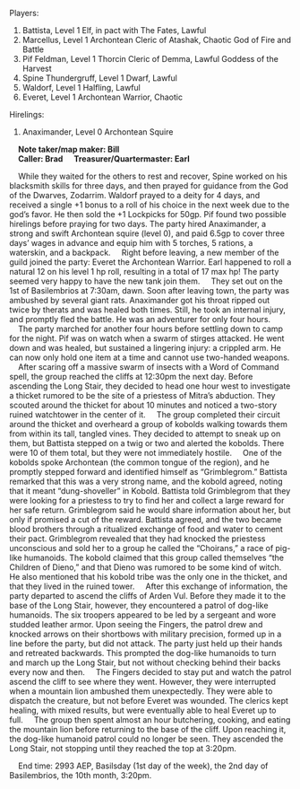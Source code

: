 Players:

1. Battista, Level 1 Elf, in pact with The Fates, Lawful
2. Marcellus, Level 1 Archontean Cleric of Atashak, Chaotic God of Fire and Battle
3. Pif Feldman, Level 1 Thorcin Cleric of Demma, Lawful Goddess of the Harvest
4. Spine Thundergruff, Level 1 Dwarf, Lawful
5. Waldorf, Level 1 Halfling, Lawful
6. Everet, Level 1 Archontean Warrior, Chaotic

Hirelings:

1. Anaximander, Level 0 Archontean Squire

&nbsp;&nbsp;&nbsp;&nbsp;**Note taker/map maker: Bill**  
&nbsp;&nbsp;&nbsp;&nbsp;**Caller: Brad**
&nbsp;&nbsp;&nbsp;&nbsp;**Treasurer/Quartermaster: Earl**

&nbsp;&nbsp;&nbsp;&nbsp;While they waited for the others to rest and recover, Spine worked on his blacksmith skills for three days, and then prayed for guidance from the God of the Dwarves, Zodarrim. Waldorf prayed to a deity for 4 days, and received a single +1 bonus to a roll of his choice in the next week due to the god’s favor. He then sold the +1 Lockpicks for 50gp. Pif found two possible hirelings before praying for two days. The party hired Anaximander, a strong and swift Archontean squire (level 0), and paid 6.5gp to cover three days’ wages in advance and equip him with 5 torches, 5 rations, a waterskin, and a backpack.
&nbsp;&nbsp;&nbsp;&nbsp;Right before leaving, a new member of the guild joined the party: Everet the Archontean Warrior. Earl happened to roll a natural 12 on his level 1 hp roll, resulting in a total of 17 max hp! The party seemed very happy to have the new tank join them.
&nbsp;&nbsp;&nbsp;&nbsp;They set out on the 1st of Basilembrios at 7:30am, dawn. Soon after leaving town, the party was ambushed by several giant rats. Anaximander got his throat ripped out twice by therats and was healed both times. Still, he took an internal injury, and promptly fled the battle. He was an adventurer for only four hours.
&nbsp;&nbsp;&nbsp;&nbsp;The party marched for another four hours before settling down to camp for the night. Pif was on watch when a swarm of stirges attacked. He went down and was healed, but sustained a lingering injury: a crippled arm. He can now only hold one item at a time and cannot use two-handed weapons.
&nbsp;&nbsp;&nbsp;&nbsp;After scaring off a massive swarm of insects with a Word of Command spell, the group reached the cliffs at 12:30pm the next day. Before ascending the Long Stair, they decided to head one hour west to investigate a thicket rumored to be the site of a priestess of Mitra’s abduction. They scouted around the thicket for about 10 minutes and noticed a two-story ruined watchtower in the center of it.
&nbsp;&nbsp;&nbsp;&nbsp;The group completed their circuit around the thicket and overheard a group of kobolds walking towards them from within its tall, tangled vines. They decided to attempt to sneak up on them, but Battista stepped on a twig or two and alerted the kobolds. There were 10 of them total, but they were not immediately hostile.
&nbsp;&nbsp;&nbsp;&nbsp;One of the kobolds spoke Archontean (the common tongue of the region), and he promptly stepped forward and identified himself as “Grimblegrom.” Battista remarked that this was a very strong name, and the kobold agreed, noting that it meant “dung-shoveller” in Kobold. Battista told Grimblegrom that they were looking for a priestess to try to find her and collect a large reward for her safe return. Grimblegrom said he would share information about her, but only if promised a cut of the reward. Battista agreed, and the two became blood brothers through a ritualized exchange of food and water to cement their pact. Grimblegrom revealed that they had knocked the priestess unconscious and sold her to a group he called the “Choirans,” a race of pig-like humanoids. The kobold claimed that this group called themselves “the Children of Dieno,” and that Dieno was rumored to be some kind of witch. He also mentioned that his kobold tribe was the only one in the thicket, and that they lived in the ruined tower.
&nbsp;&nbsp;&nbsp;&nbsp;After this exchange of information, the party departed to ascend the cliffs of Arden Vul. Before they made it to the base of the Long Stair, however, they encountered a patrol of dog-like humanoids. The six troopers appeared to be led by a sergeant and wore studded leather armor. Upon seeing the Fingers, the patrol drew and knocked arrows on their shortbows with military precision, formed up in a line before the party, but did not attack. The party just held up their hands and retreated backwards. This prompted the dog-like humanoids to turn and march up the Long Stair, but not without checking behind their backs every now and then.
&nbsp;&nbsp;&nbsp;&nbsp;The Fingers decided to stay put and watch the patrol ascend the cliff to see where they went. However, they were interrupted when a mountain lion ambushed them unexpectedly. They were able to dispatch the creature, but not before Everet was wounded. The clerics kept healing, with mixed results, but were eventually able to heal Everet up to full.
&nbsp;&nbsp;&nbsp;&nbsp;The group then spent almost an hour butchering, cooking, and eating the mountain lion before returning to the base of the cliff. Upon reaching it, the dog-like humanoid patrol could no longer be seen. They ascended the Long Stair, not stopping until they reached the top at 3:20pm.

&nbsp;&nbsp;&nbsp;&nbsp;End time: 2993 AEP, Basilsday (1st day of the week), the 2nd day of Basilembrios, the 10th month, 3:20pm.
